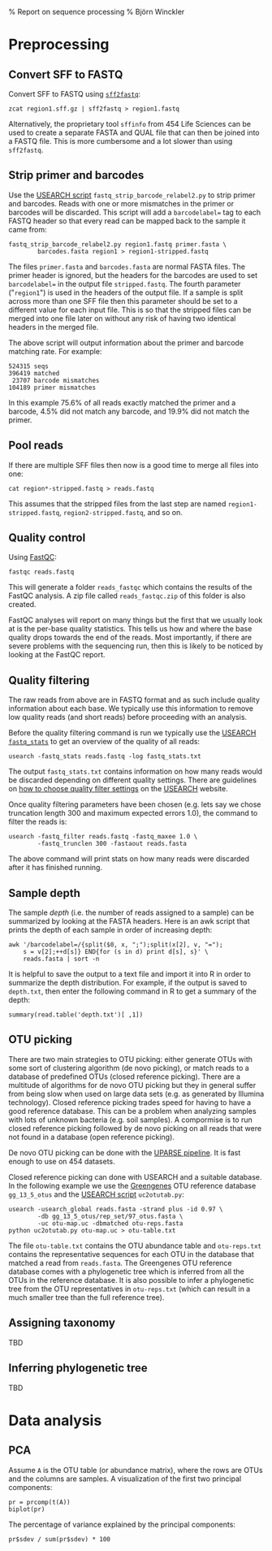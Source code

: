 % Report on sequence processing
% Björn Winckler

# Preprocessing

## Convert SFF to FASTQ

Convert SFF to FASTQ using [`sff2fastq`][sff2fastq]:

    zcat region1.sff.gz | sff2fastq > region1.fastq

Alternatively, the proprietary tool `sffinfo` from 454 Life Sciences can be
used to create a separate FASTA and QUAL file that can then be joined into
a FASTQ file.  This is more cumbersome and a lot slower than using
`sff2fastq`.


## Strip primer and barcodes

Use the [USEARCH script][usearch-script] `fastq_strip_barcode_relabel2.py` to
strip primer and barcodes.  Reads with one or more mismatches in the primer or
barcodes will be discarded.  This script will add a `barcodelabel=` tag to each
FASTQ header so that every read can be mapped back to the sample it came from:

    fastq_strip_barcode_relabel2.py region1.fastq primer.fasta \
            barcodes.fasta region1 > region1-stripped.fastq

The files `primer.fasta` and `barcodes.fasta` are normal FASTA files.  The
primer header is ignored, but the headers for the barcodes are used to set
`barcodelabel=` in the output file `stripped.fastq`.  The fourth parameter
("`region1`") is used in the headers of the output file.  If a sample is split
across more than one SFF file then this parameter should be set to a different
value for each input file.  This is so that the stripped files can be merged
into one file later on without any risk of having two identical headers in the
merged file.

The above script will output information about the primer and barcode matching
rate.  For example:

    524315 seqs
    396419 matched
     23707 barcode mismatches
    104189 primer mismatches

In this example 75.6% of all reads exactly matched the primer and a barcode,
4.5% did not match any barcode, and 19.9% did not match the primer.


## Pool reads

If there are multiple SFF files then now is a good time to merge all files into
one:

    cat region*-stripped.fastq > reads.fastq

This assumes that the stripped files from the last step are named
`region1-stripped.fastq`, `region2-stripped.fastq`, and so on.


## Quality control

Using [FastQC][fastqc]:

    fastqc reads.fastq

This will generate a folder `reads_fastqc` which contains the results of the
FastQC analysis.  A zip file called `reads_fastqc.zip` of this folder is also
created.

FastQC analyses will report on many things but the first that we usually look
at is the per-base quality statistics.  This tells us how and where the base
quality drops towards the end of the reads.  Most importantly, if there are
severe problems with the sequencing run, then this is likely to be noticed by
looking at the FastQC report.


## Quality filtering

The raw reads from above are in FASTQ format and as such include quality
information about each base.  We typically use this information to remove low
quality reads (and short reads) before proceeding with an analysis.

Before the quality filtering command is run we typically use the
[USEARCH][usearch] [`fastq_stats`][usearch-fastq_stats] to get an overview of
the quality of all reads:

    usearch -fastq_stats reads.fastq -log fastq_stats.txt

The output `fastq_stats.txt` contains information on how many reads would be
discarded depending on different quality settings.  There are guidelines on
[how to choose quality filter settings][usearch-choose] on the
[USEARCH][usearch] website.

Once quality filtering parameters have been chosen (e.g. lets say we chose
truncation length 300 and maximum expected errors 1.0), the command to filter
the reads is:

    usearch -fastq_filter reads.fastq -fastq_maxee 1.0 \
            -fastq_trunclen 300 -fastaout reads.fasta

The above command will print stats on how many reads were discarded after it
has finished running.


## Sample depth

The sample *depth* (i.e. the number of reads assigned to a sample) can be
summarized by looking at the FASTA headers.  Here is an awk script that prints
the depth of each sample in order of increasing depth:

    awk '/barcodelabel=/{split($0, x, ";");split(x[2], v, "=");
        s = v[2];++d[s]} END{for (s in d) print d[s], s}' \
        reads.fasta | sort -n

It is helpful to save the output to a text file and import it into R in order
to summarize the depth distribution.  For example, if the output is saved to
`depth.txt`, then enter the following command in R to get a summary of the
depth:

    summary(read.table('depth.txt')[ ,1])


## OTU picking

There are two main strategies to OTU picking: either generate OTUs with some
sort of clustering algorithm (de novo picking), or match reads to a database of
predefined OTUs (closed reference picking).  There are a multitude of
algorithms for de novo OTU picking but they in general suffer from being slow
when used on large data sets (e.g. as generated by Illumina technology).
Closed reference picking trades speed for having to have a good reference
database.  This can be a problem when analyzing samples with lots of unknown
bacteria (e.g. soil samples).  A compormise is to run closed reference picking
followed by de novo picking on all reads that were not found in a database
(open reference picking).

De novo OTU picking can be done with the [UPARSE pipeline][uparse-pipeline].
It is fast enough to use on 454 datasets.

Closed reference picking can done with USEARCH and a suitable database.  In the
following example we use the [Greengenes][greengenes] OTU reference database
`gg_13_5_otus` and the [USEARCH script][usearch-script] `uc2otutab.py`:

    usearch -usearch_global reads.fasta -strand plus -id 0.97 \
            -db gg_13_5_otus/rep_set/97_otus.fasta \
            -uc otu-map.uc -dbmatched otu-reps.fasta
    python uc2otutab.py otu-map.uc > otu-table.txt

The file `otu-table.txt` contains the OTU abundance table and `otu-reps.txt`
contains the representative sequences for each OTU in the database that matched
a read from `reads.fasta`.  The Greengenes OTU reference database comes with a
phylogenetic tree which is inferred from all the OTUs in the reference
database.  It is also possible to infer a phylogenetic tree from the OTU
representatives in `otu-reps.txt` (which can result in a much smaller tree than
the full reference tree).


## Assigning taxonomy

TBD

## Inferring phylogenetic tree

TBD


# Data analysis

## PCA

Assume `A` is the OTU table (or abundance matrix), where the rows are OTUs and
the columns are samples.  A visualization of the first two principal
components:

    pr = prcomp(t(A))
    biplot(pr)

The percentage of variance explained by the principal components:

    pr$sdev / sum(pr$sdev) * 100


[sff2fastq]: https://github.com/indraniel/sff2fastq
[usearch-script]: http://drive5.com/python/
[fastqc]: http://www.bioinformatics.babraham.ac.uk/projects/fastqc/
[usearch]: http://www.drive5.com/usearch/manual/
[usearch-fastq_stats]: http://www.drive5.com/usearch/manual/fastq_stats.html
[usearch-choose]: http://www.drive5.com/usearch/manual/fastq_choose_filter.html
[qiime]: http://qiime.org/
[uparse-pipeline]: http://www.drive5.com/usearch/manual/uparse_pipeline.html
[greengenes]: http://greengenes.secondgenome.com

